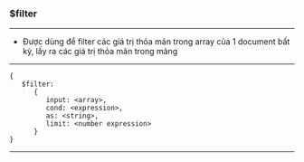 ### $filter
---
- Được dùng để filter các giá trị thỏa mãn trong array của 1 document bất kỳ, lấy ra các giá trị thỏa mãn trong mảng
---
```
{
   $filter:
      {
         input: <array>,
         cond: <expression>,
         as: <string>,
         limit: <number expression>
      }
}
```
---
